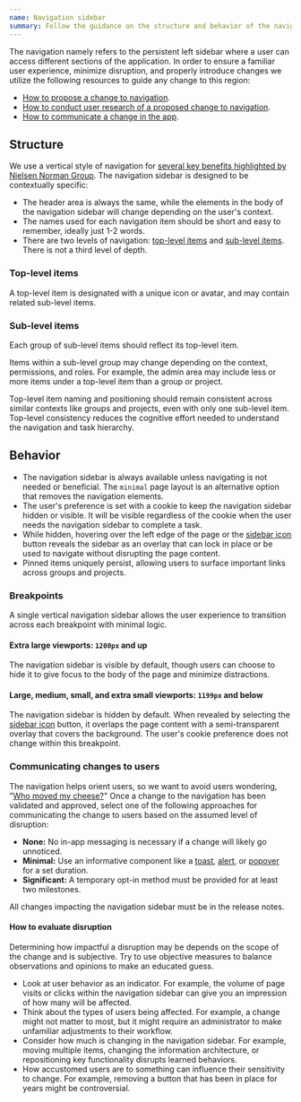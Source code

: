 ```yaml
---
name: Navigation sidebar
summary: Follow the guidance on the structure and behavior of the navigation sidebar to improve user orientation and workflow.
---
```


The navigation namely refers to the persistent left sidebar where a user can access different sections of the application. In order to ensure a familiar user experience, minimize disruption, and properly introduce changes we utilize the following resources to guide any change to this region:

- [How to propose a change to navigation](https://about.gitlab.com/handbook/product/ux/navigation/).
- [How to conduct user research of a proposed change to navigation](https://about.gitlab.com/handbook/product/ux/ux-research/evaluating-navigation/).
- [How to communicate a change in the app](/usability/navigation-sidebar#communicating-changes-to-users).

## Structure

We use a vertical style of navigation for [several key benefits highlighted by Nielsen Norman Group](https://www.nngroup.com/articles/vertical-nav/). The navigation sidebar is designed to be contextually specific:

- The header area is always the same, while the elements in the body of the navigation sidebar will change depending on the user's context.
- The names used for each navigation item should be short and easy to remember, ideally just 1-2 words.
- There are two levels of navigation: [top-level items](#top-level-items) and [sub-level items](#sub-level-items). There is not a third level of depth.

### Top-level items

A top-level item is designated with a unique icon or avatar, and may contain related sub-level items.

### Sub-level items

Each group of sub-level items should reflect its top-level item.

Items within a sub-level group may change depending on the context, permissions, and roles. For example, the admin area may include less or more items under a top-level item than a group or project.

Top-level item naming and positioning should remain consistent across similar contexts like groups and projects, even with only one sub-level item. Top-level consistency reduces the cognitive effort needed to understand the navigation and task hierarchy.

## Behavior

- The navigation sidebar is always available unless navigating is not needed or beneficial. The `minimal` page layout is an alternative option that removes the navigation elements.
- The user's preference is set with a cookie to keep the navigation sidebar hidden or visible. It will be visible regardless of the cookie when the user needs the navigation sidebar to complete a task.
- While hidden, hovering over the left edge of the page or the [sidebar icon](https://gitlab-org.gitlab.io/gitlab-svgs/?q=~sidebar) button reveals the sidebar as an overlay that can lock in place or be used to navigate without disrupting the page content.
- Pinned items uniquely persist, allowing users to surface important links across groups and projects.

### Breakpoints

A single vertical navigation sidebar allows the user experience to transition across each breakpoint with minimal logic.

#### Extra large viewports: `1200px` and up

The navigation sidebar is visible by default, though users can choose to hide it to give focus to the body of the page and minimize distractions.

#### Large, medium, small, and extra small viewports: `1199px` and below

The navigation sidebar is hidden by default. When revealed by selecting the [sidebar icon](https://gitlab-org.gitlab.io/gitlab-svgs/?q=~sidebar) button, it overlaps the page content with a semi-transparent overlay that covers the background. The user's cookie preference does not change within this breakpoint.

### Communicating changes to users

The navigation helps orient users, so we want to avoid users wondering, "[Who moved my cheese?](https://uxmag.com/articles/who-moved-my-virtual-cheese)" Once a change to the navigation has been validated and approved, select one of the following approaches for communicating the change to users based on the assumed level of disruption:

- **None:** No in-app messaging is necessary if a change will likely go unnoticed.
- **Minimal:** Use an informative component like a [toast](/components/toast), [alert](/components/alert), or [popover](/components/popover) for a set duration.
- **Significant:** A temporary opt-in method must be provided for at least two milestones.

<note> All changes impacting the navigation sidebar must be in the release notes. </note>

#### How to evaluate disruption

Determining how impactful a disruption may be depends on the scope of the change and is subjective. Try to use objective measures to balance observations and opinions to make an educated guess.

- Look at user behavior as an indicator. For example, the volume of page visits or clicks within the navigation sidebar can give you an impression of how many will be affected.
- Think about the types of users being affected. For example, a change might not matter to most, but it might require an administrator to make unfamiliar adjustments to their workflow.
- Consider how much is changing in the navigation sidebar. For example, moving multiple items, changing the information architecture, or repositioning key functionality disrupts learned behaviors.
- How accustomed users are to something can influence their sensitivity to change. For example, removing a button that has been in place for years might be controversial.
